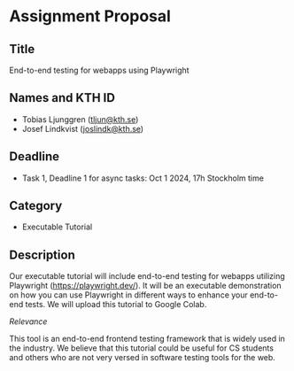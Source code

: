 # Assignment Proposal

## Title

End-to-end testing for webapps using Playwright

## Names and KTH ID

- Tobias Ljunggren (tljun@kth.se)
- Josef Lindkvist (joslindk@kth.se)

## Deadline

- Task 1, Deadline 1 for async tasks: Oct 1 2024, 17h Stockholm time

## Category

- Executable Tutorial

## Description

Our executable tutorial will include end-to-end testing for webapps utilizing Playwright (https://playwright.dev/). It will be an executable demonstration on how you can use Playwright in different ways to enhance your end-to-end tests.
We will upload this tutorial to Google Colab.

_Relevance_

This tool is an end-to-end frontend testing framework that is widely used in the industry. We believe that this tutorial could be useful for CS students and others who are not very versed in software testing tools for the web.
